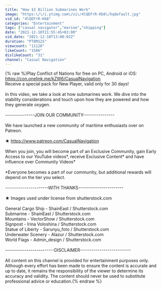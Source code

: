 ```yaml
---
title: "How $3 Billion Submarines Work"
image: "https:\/\/i.ytimg.com\/vi\/4lQEFrR-Kb8\/hqdefault.jpg"
vid_id: "4lQEFrR-Kb8"
categories: "Entertainment"
tags: ["casual navigator","marine","shipping"]
date: "2021-12-10T21:55:45+03:00"
vid_date: "2021-12-10T13:00:02Z"
duration: "PT8M12S"
viewcount: "11120"
likeCount: "1506"
dislikeCount: "31"
channel: "Casual Navigation"
---
```

{% raw %}Play Conflict of Nations for free on PC, Android or iOS:<br /><a rel="nofollow" target="blank" href="https://con.onelink.me/kZW6/CasualNavigation">https://con.onelink.me/kZW6/CasualNavigation</a><br />Receive a special pack for New Player, valid only for 30 days!<br /><br />In this video, we take a look at how submarines work. We dive into the stability considerations and touch upon how they are powered and how they generate oxygen.<br /><br />---------------JOIN OUR COMMUNITY----------------<br /><br />We have launched a new community of maritime enthusiasts over on Patreon. <br /><br />★ <a rel="nofollow" target="blank" href="https://www.patreon.com/CasualNavigation">https://www.patreon.com/CasualNavigation</a><br /><br />When you join, you will become part of an Exclusive Community, gain Early Access to our YouTube videos*, receive Exclusive Content* and have influence over Community Videos*<br /><br />*Everyone becomes a part of our community, but additional rewards will depend on the tier you select.<br /><br />----------------------WITH THANKS-----------------------<br /><br />★ Images used under license from shutterstock.com<br /><br />General Cargo Ship - ShainEast / Shutterstock.com<br />Submarine - ShainEast / Shutterstock.com<br />Mountains - VectorShow / Shutterstock.com<br />Signpost - Irina Voloshina / Shutterstock.com<br />Statue of Liberty - Sarunyu_foto / Shutterstock.com<br />Underwater Scenery - Alazur / Shutterstock.com<br />World Flags - Admin_design / Shutterstock.com<br /><br />-------------------------DISCLAIMER--------------------------<br /><br />All content on this channel is provided for entertainment purposes only. Although every effort has been made to ensure the content is accurate and up to date, it remains the responsibility of the viewer to determine its accuracy and validity. The content should never be used to substitute professional advice or education.{% endraw %}
